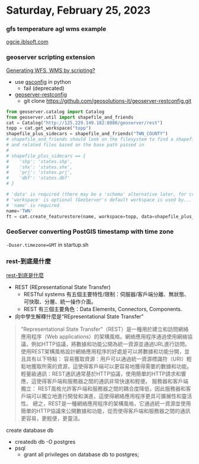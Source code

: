 # Saturday, February 25, 2023


### gfs temperature agl wms example

[ogcie.iblsoft.com](https://ogcie.iblsoft.com/metocean/wms?SERVICE=WMS&VERSION=1.3.0&REQUEST=GetCapabilities)

### geoserver scripting extension

[Generating WFS, WMS by scripting?](https://gis.stackexchange.com/questions/151914/generating-wfs-wms-by-scripting)
- use [gsconfig](https://pypi.org/project/gsconfig/) in python
  - fail (deprecated)
- [geoserver-restconfig](https://pypi.org/project/geoserver-restconfig/)
  - git clone https://github.com/geosolutions-it/geoserver-restconfig.git

```python
from geoserver.catalog import Catalog
from geoserver.util import shapefile_and_friends
cat = Catalog("http://125.229.149.182:8080/geoserver/rest")
topp = cat.get_workspace("topp")
shapefile_plus_sidecars = shapefile_and_friends("TWN_COUNTY")
# shapefile_and_friends should look on the filesystem to find a shapefile
# and related files based on the base path passed in
#
# shapefile_plus_sidecars == {
#    'shp': 'states.shp',
#    'shx': 'states.shx',
#    'prj': 'states.prj',
#    'dbf': 'states.dbf'
# }

# 'data' is required (there may be a 'schema' alternative later, for creating empty featuretypes)
# 'workspace' is optional (GeoServer's default workspace is used by... default)
# 'name' is required
name='TWN'
ft = cat.create_featurestore(name, workspace=topp, data=shapefile_plus_sidecars)
```

### GeoServer converting PostGIS timestamp with time zone

`-Duser.timezone=GMT` in startup.sh

### rest-到底是什麼

[rest-到底是什麼](https://medium.com/@jinghua.shih/筆記-rest-到底是什麼-170ad2b45836)
- REST (REpresentational State Transfer) 
  - RESTful systems 有五個主要特性/限制：伺服器/客戶端分離、無狀態、可快取、分層、統一操作介面。
  - REST 有三個主要角色：Data Elements, Connectors, Components.
- 向中學生解釋什麼是“REpresentational State Transfer”

> "Representational State Transfer"（REST）是一種用於建立和訪問網絡應用程序（Web applications）的架構風格。網絡應用程序通過使用網絡協議，例如HTTP協議，將數據和功能公開為統一資源並通過URL進行訪問。
使用REST架構風格設計網絡應用程序的好處是可以將數據和功能分開，並且具有以下特點：
    容易獲取資源：用戶可以通過統一資源標識符（URI）輕鬆地獲取所需的資源，這使得客戶端可以更容易地獲得需要的數據和功能。
    輕量級通訊：REST通訊通常基於HTTP協議，使用簡單的HTTP請求和響應，這使得客戶端和服務器之間的通訊非常快速和輕便。
    服務器和客戶端獨立： REST風格允許客戶端和服務器之間的耦合度降低，因此服務器和客戶端可以獨立地進行開發和演進，這使得網絡應用程序更具可擴展性和靈活性。
總之，REST是一種網絡應用程序的架構風格，它通過統一資源並使用簡單的HTTP協議來公開數據和功能，從而使得客戶端和服務器之間的通訊更容易，更輕便，更靈活。

create database db
- createdb db -O postgres
- psql
  - grant all privileges on database db to postgres;